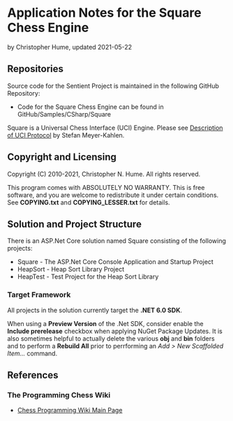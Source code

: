 # Application Notes for the Square Chess Engine
by Christopher Hume, updated 2021-05-22
## Repositories
Source code for the Sentient Project is maintained in the following GitHub Repository:

* Code for the Square Chess Engine can be found in GitHub/Samples/CSharp/Square

Square is a Universal Chess Interface (UCI) Engine.  Please see [Description of UCI Protocol](https://ucichessengine.wordpress.com/2011/03/16/description-of-uci-protocol/) by Stefan Meyer-Kahlen.

## Copyright and Licensing
Copyright (C) 2010-2021, Christopher N. Hume.  All rights reserved.

This program comes with ABSOLUTELY NO WARRANTY.  This is free software, and you are welcome to redistribute it under certain conditions.  See **COPYING.txt** and **COPYING_LESSER.txt** for details.

## Solution and Project Structure
There is an ASP.Net Core solution named Square consisting of the following projects:

* Square - The ASP.Net Core Console Application and Startup Project
* HeapSort - Heap Sort Library Project
* HeapTest - Test Project for the Heap Sort Library

### Target Framework
All projects in the solution currently target the **.NET 6.0 SDK**.

When using a **Preview Version** of the .Net SDK, consider enable the **Include prerelease** checkbox when applying NuGet Package Updates.  It is also sometimes helpful to actually delete the various **obj** and **bin** folders and to perform a **Rebuild All** prior to perrforming an *Add > New Scaffolded Item...* command.

## References

### The Programming Chess Wiki
* [Chess Programming Wiki Main Page](https://www.chessprogramming.org/Main_Page)
